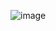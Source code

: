 ![image](https://user-images.githubusercontent.com/32397175/156838129-132afb33-da58-4a6a-a1c7-5b1a9acffe43.png)
